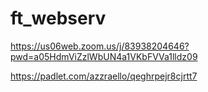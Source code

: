 # ft_webserv

https://us06web.zoom.us/j/83938204646?pwd=a05HdmViZzlWbUN4a1VKbFVVa1lldz09

https://padlet.com/azzraello/qeghrpejr8cjrtt7
